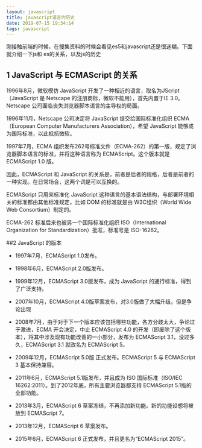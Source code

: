 ```yaml
---
layout: javascript
title: javascript语言的历史
date: 2019-07-15 19:34:14
tags: javascript
---
```


刚接触前端的时候，在搜集资料的时候会看见es5和javascript还是很迷糊。下面就介绍一下js和
es的关系，以及js的历史

<!-- more  -->


## 1 JavaScript 与 ECMAScript 的关系

1996年8月，微软模仿 JavaScript 开发了一种相近的语言，取名为JScript（JavaScript 是 Netscape 的注册商标，微软不能用），首先内置于IE 3.0。Netscape 公司面临丧失浏览器脚本语言的主导权的局面。

1996年11月，Netscape 公司决定将 JavaScript 提交给国际标准化组织 ECMA（European Computer Manufacturers Association），希望 JavaScript 能够成为国际标准，以此抵抗微软。


1997年7月，ECMA 组织发布262号标准文件（ECMA-262）的第一版，规定了浏览器脚本语言的标准，并将这种语言称为 ECMAScript。这个版本就是 ECMAScript 1.0 版。


因此，ECMAScript 和 JavaScript 的关系是，前者是后者的规格，后者是前者的一种实现。在日常场合，这两个词是可以互换的。


ECMAScript 只用来标准化 JavaScript 这种语言的基本语法结构，与部署环境相关的标准都由其他标准规定，比如 DOM 的标准就是由 W3C组织（World Wide Web Consortium）制定的。

ECMA-262 标准后来也被另一个国际标准化组织 ISO（International Organization for Standardization）批准，标准号是 ISO-16262。




##2 JavaScript 的版本

- 1997年7月，ECMAScript 1.0发布。

- 1998年6月，ECMAScript 2.0版发布。

- 1999年12月，ECMAScript 3.0版发布，成为 JavaScript 的通行标准，得到了广泛支持。

- 2007年10月，ECMAScript 4.0版草案发布，对3.0版做了大幅升级。但是争论出现

- 2008年7月，由于对于下一个版本应该包括哪些功能，各方分歧太大，争论过于激进，ECMA 开会决定，中止 ECMAScript 4.0 的开发（即废除了这个版本），将其中涉及现有功能改善的一小部分，发布为 ECMAScript 3.1，没过多久，ECMAScript 3.1 就改名为 ECMAScript 5。

- 2009年12月，ECMAScript 5.0版 正式发布。ECMAScript 5 与 ECMAScript 3 基本保持兼容。

- 2011年6月，ECMAScript 5.1版发布，并且成为 ISO 国际标准（ISO/IEC 16262:2011）。到了2012年底，所有主要浏览器都支持 ECMAScript 5.1版的全部功能。

- 2013年3月，ECMAScript 6 草案冻结，不再添加新功能。新的功能设想将被放到 ECMAScript 7。

- 2013年12月，ECMAScript 6 草案发布。

- 2015年6月，ECMAScript 6 正式发布，并且更名为“ECMAScript 2015”。